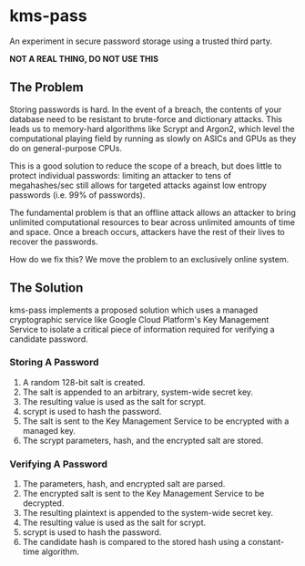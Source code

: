 # kms-pass

An experiment in secure password storage using a trusted third party.

**NOT A REAL THING, DO NOT USE THIS**

## The Problem

Storing passwords is hard. In the event of a breach, the contents of your database need to be
resistant to brute-force and dictionary attacks. This leads us to memory-hard algorithms like Scrypt
and Argon2, which level the computational playing field by running as slowly on ASICs and GPUs as
they do on general-purpose CPUs.

This is a good solution to reduce the scope of a breach, but does little to protect individual
passwords: limiting an attacker to tens of megahashes/sec still allows for targeted attacks against
low entropy passwords (i.e. 99% of passwords).

The fundamental problem is that an offline attack allows an attacker to bring unlimited
computational resources to bear across unlimited amounts of time and space. Once a breach occurs,
attackers have the rest of their lives to recover the passwords.

How do we fix this? We move the problem to an exclusively online system.

## The Solution

kms-pass implements a proposed solution which uses a managed cryptographic service like Google Cloud
Platform's Key Management Service to isolate a critical piece of information required for verifying
a candidate password.

### Storing A Password

1. A random 128-bit salt is created.
2. The salt is appended to an arbitrary, system-wide secret key.
3. The resulting value is used as the salt for scrypt.
4. scrypt is used to hash the password.
5. The salt is sent to the Key Management Service to be encrypted with a managed key.
6. The scrypt parameters, hash, and the encrypted salt are stored.

### Verifying A Password

1. The parameters, hash, and encrypted salt are parsed.
2. The encrypted salt is sent to the Key Management Service to be decrypted.
3. The resulting plaintext is appended to the system-wide secret key.
4. The resulting value is used as the salt for scrypt.
5. scrypt is used to hash the password.
6. The candidate hash is compared to the stored hash using a constant-time algorithm.


